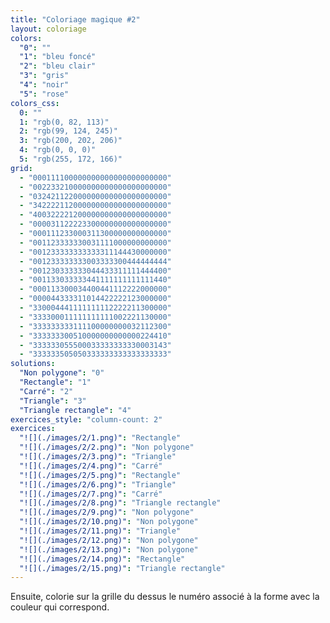 ```yaml
---
title: "Coloriage magique #2"
layout: coloriage
colors:
  "0": ""
  "1": "bleu foncé"
  "2": "bleu clair"
  "3": "gris"
  "4": "noir"
  "5": "rose"
colors_css:
  0: ""
  1: "rgb(0, 82, 113)"
  2: "rgb(99, 124, 245)"
  3: "rgb(200, 202, 206)"
  4: "rgb(0, 0, 0)"
  5: "rgb(255, 172, 166)"
grid:
  - "000111100000000000000000000000"
  - "002233210000000000000000000000"
  - "032421122000000000000000000000"
  - "342222112000000000000000000000"
  - "400322221200000000000000000000"
  - "000031122223300000000000000000"
  - "000111233000311300000000000000"
  - "001123333330031111000000000000"
  - "001233333333333311144430000000"
  - "001233333333003333300444444444"
  - "001230333333044433311111444400"
  - "001133033333441111111111111440"
  - "000113300034400441112222000000"
  - "000044333311014422222123000000"
  - "330004441111111112222211300000"
  - "333300011111111111002221130000"
  - "333333333111100000000032112300"
  - "333333300510000000000000224410"
  - "333333055500033333333330003143"
  - "333333505050333333333333333333"
solutions:
  "Non polygone": "0"
  "Rectangle": "1"
  "Carré": "2"
  "Triangle": "3"
  "Triangle rectangle": "4"
exercices_style: "column-count: 2"
exercices:
  "![](./images/2/1.png)": "Rectangle"
  "![](./images/2/2.png)": "Non polygone"
  "![](./images/2/3.png)": "Triangle"
  "![](./images/2/4.png)": "Carré"
  "![](./images/2/5.png)": "Rectangle"
  "![](./images/2/6.png)": "Triangle"
  "![](./images/2/7.png)": "Carré"
  "![](./images/2/8.png)": "Triangle rectangle"
  "![](./images/2/9.png)": "Non polygone"
  "![](./images/2/10.png)": "Non polygone"
  "![](./images/2/11.png)": "Triangle"
  "![](./images/2/12.png)": "Non polygone"
  "![](./images/2/13.png)": "Non polygone"
  "![](./images/2/14.png)": "Rectangle"
  "![](./images/2/15.png)": "Triangle rectangle"
---
```


Ensuite, colorie sur la grille du dessus le numéro associé à la forme avec la couleur qui correspond.
